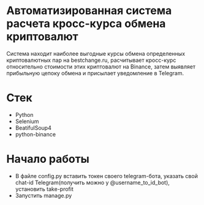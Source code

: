 # Автоматизированная система расчета кросс-курса обмена криптовалют
Система находит наиболее выгодные курсы обмена определенных криптовалютных пар на bestchange.ru, расчитывает кросс-курс относительно стоимости этих криптовалют на Binance, затем выявляет прибыльную цепоку обмена и присылает уведомление в Telegram.
# Стек
- Python
- Selenium
- BeatifulSoup4
- python-binance
# Начало работы
- В файле config.py вставить токен своего telegram-бота, указать свой chat-id Telegram(получить можно у @username_to_id_bot), установить take-profit
- Запустить manage.py
